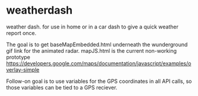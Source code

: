 # weatherdash
weather dash. for use in home or in a car dash to give a quick weather report once. 


The goal is to get baseMapEmbedded.html underneath the wunderground gif link for the animated radar.
mapJS.html is the current non-working prototype
https://developers.google.com/maps/documentation/javascript/examples/overlay-simple

Follow-on goal is to use variables for the GPS coordinates in all API calls, so those variables can be tied to a GPS reciever. 
